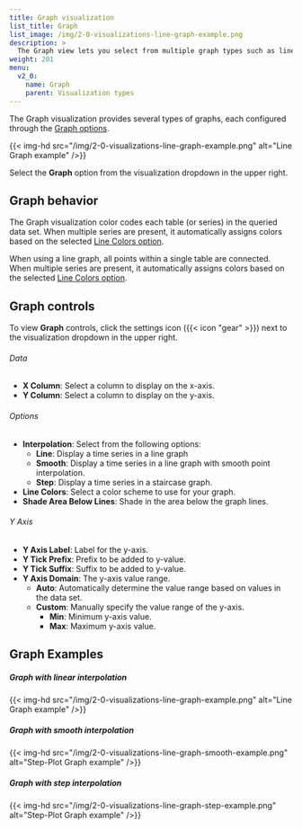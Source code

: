 ```yaml
---
title: Graph visualization
list_title: Graph
list_image: /img/2-0-visualizations-line-graph-example.png
description: >
  The Graph view lets you select from multiple graph types such as line graphs and bar graphs *(Coming)*.
weight: 201
menu:
  v2_0:
    name: Graph
    parent: Visualization types
---
```


The Graph visualization provides several types of graphs, each configured through
the [Graph options](#graph-options).

{{< img-hd src="/img/2-0-visualizations-line-graph-example.png" alt="Line Graph example" />}}

Select the **Graph** option from the visualization dropdown in the upper right.

## Graph behavior
The Graph visualization color codes each table (or series) in the queried data set.
When multiple series are present, it automatically assigns colors based on the selected [Line Colors option](#options).

When using a line graph, all points within a single table are connected. When multiple series are present, it automatically assigns colors based on the selected [Line Colors option](#options).

## Graph controls
To view **Graph** controls, click the settings icon ({{< icon "gear" >}}) next
to the visualization dropdown in the upper right.

###### Data
- **X Column**: Select a column to display on the x-axis.
- **Y Column**: Select a column to display on the y-axis.

###### Options
- **Interpolation**: Select from the following options:
  - **Line**: Display a time series in a line graph
  - **Smooth**: Display a time series in a line graph with smooth point interpolation.
  - **Step**: Display a time series in a staircase graph.
  <!-- - **Bar**: Display the specified time series using a bar chart. -->
  <!-- - **Stacked**: Display multiple time series bars as segments stacked on top of each other. -->
- **Line Colors**: Select a color scheme to use for your graph.
- **Shade Area Below Lines**: Shade in the area below the graph lines.

###### Y Axis
- **Y Axis Label**: Label for the y-axis.
- **Y Tick Prefix**: Prefix to be added to y-value.
- **Y Tick Suffix**: Suffix to be added to y-value.
- **Y Axis Domain**: The y-axis value range.
  - **Auto**: Automatically determine the value range based on values in the data set.
  - **Custom**: Manually specify the value range of the y-axis.
      - **Min**: Minimum y-axis value.
      - **Max**: Maximum y-axis value.

## Graph Examples

##### Graph with linear interpolation
{{< img-hd src="/img/2-0-visualizations-line-graph-example.png" alt="Line Graph example" />}}

##### Graph with smooth interpolation
{{< img-hd src="/img/2-0-visualizations-line-graph-smooth-example.png" alt="Step-Plot Graph example" />}}

##### Graph with step interpolation
{{< img-hd src="/img/2-0-visualizations-line-graph-step-example.png" alt="Step-Plot Graph example" />}}

<!-- ##### Stacked Graph example
{{< img-hd src="/img/2-0-visualizations-stacked-graph-example.png" alt="Stacked Graph example" />}} -->

<!-- ##### Bar Graph example
{{< img-hd src="/img/2-0-visualizations-bar-graph-example.png" alt="Bar Graph example" />}} -->
